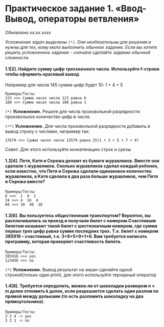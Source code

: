# Практическое задание 1. «Ввод-Вывод, операторы ветвления»
*Обновлено xx.xx.xxxx*

*Усложнение задач выделены ```(*)```. Они необязательны для решения и нужны для тех, кому мало выполнить обычное задание.*
*Если вы хотите решить усложненное задание - сначала сделайте задание обычной сложности.*


#### 1.1[2]. Найдите сумму цифр трехзначного числа. Используйте f-строки чтобы оформить красивый вывод

Например для числа 145 сумма цифр будет 10: 1 + 4 + 5

	Примеры/Тесты:
	123 >>> Сумма чисел числа 123 равна 6
	100 >>> Сумма чисел числа 100 равна 1

```(*)``` **Усложнение.** Решите для числа произвольной разрядности: произвольное количество цифр в числе.

```(**)``` **Усложнение.** Для числа произвольной разрядности добавить в вывод строку с числами, например так:
	
	13579 >>> Сумма чисел числа 13579 равна 25(1 + 3 + 5 + 7 + 9)
Совет: Для этого используйте конкатенацию строк и срезы 


#### 1.2[4]. Петя, Катя и Сережа делают из бумаги журавликов. Вместе они сделали ```S``` журавликов. Сколько журавликов сделал каждый ребенок, если известно, что Петя и Сережа сделали одинаковое количество журавликов, а Катя сделала в два раза больше журавликов, чем Петя и Сережа вместе?

	Примеры/Тесты:
	6 >>>  1  4  1
	24 >>> 4  16  4
	60 >>> 10  40  10

#### 1.3[6]. Вы пользуетесь общественным транспортом? Вероятно, вы расплачивались за проезд и получали билет с номером.Счастливым билетом называют такой билет с шестизначным номером, где сумма первых трех цифр равна сумме последних трех. Т.е. билет с номером 385916 – счастливый, т.к. 3+8+5=9+1+6. Вам требуется написать программу, которая проверяет счастливость билета.

	Примеры/Тесты:
	385916 >>> yes
	123456 >>> no

```(*)``` **Усложнение.** Вывод результат на экран сделайте одной строкой(только один print), для этого используйте тернарный оператор

#### 1.4[8]. Требуется определить, можно ли от шоколадки размером n × m долек отломить k долек, если разрешается сделать один разлом по прямой между дольками (то есть разломить шоколадку на два прямоугольника).
	Примеры/Тесты:
	3 2 4 -> yes
	3 2 1 -> no
